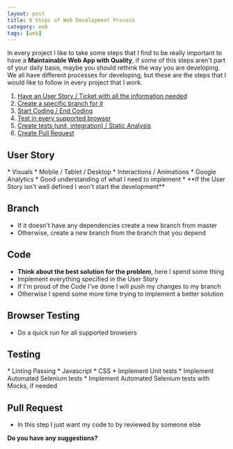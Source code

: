 ```yaml
---
layout: post
title: 6 Steps of Web Development Process
category: web
tags: [web]
---
```


In every project I like to take some steps that I find to be really important to have a **Maintainable Web App with Quality**, if some of this steps aren't part of your daily basis, maybe you should rethink the way you are developing.
We all have different processes for developing, but these are the steps that I would like to follow in every project that I work.

1. <a href="/web/2015/08/17/Steps-Web-Development/#1">Have an User Story / Ticket with all the information needed</a>
2. <a href="/web/2015/08/17/Steps-Web-Development/#2">Create a specific branch for it</a>
3. <a href="/web/2015/08/17/Steps-Web-Development/#3">Start Coding / End Coding</a>
4. <a href="/web/2015/08/17/Steps-Web-Development/#4">Test in every supported browser</a>
5. <a href="/web/2015/08/17/Steps-Web-Development/#5">Create tests (unit, integration) / Static Analysis</a>
6. <a href="/web/2015/08/17/Steps-Web-Development/#6">Create Pull Request</a>

<!--more-->

<h2 id="1">User Story</h2>
* Visuals
    * Mobile / Tablet / Desktop
* Interactions / Animations
* Google Analytics
* Good understanding of what I need to implement
* **If the User Story isn't well defined I won't start the development**

<h2 id="2">Branch</h2>

* If it doesn't have any dependencies create a new branch from master
* Otherwise, create a new branch from the branch that you depend

<h2 id="3">Code</h2>

* **Think about the best solution for the problem**, here I spend some thing
* Implement everything specified in the User Story
* If I'm proud of the Code I've done I will push my changes to my branch
* Otherwise I spend some more time trying to implement a better solution


<h2 id="4">Browser Testing</h2>

* Do a quick run for all supported browsers

<h2 id="5">Testing</h2>
* Linting Passing
    * Javascript
    * CSS
* Implement Unit tests
* Implement Automated Selenium tests
* Implement Automated Selenium tests with Mocks, if needed


<h2 id="6">Pull Request</h2>

* In this step I just want my code to by reviewed by someone else

**Do you have any suggestions?**
